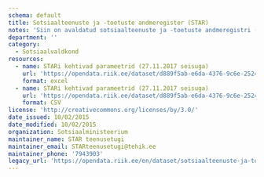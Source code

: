 ```yaml
---
schema: default
title: Sotsiaalteenuste ja -toetuste andmeregister (STAR)
notes: 'Siin on avaldatud sotsiaalteenuste ja -toetuste andmeregistri (STAR) järgmised andmed: maakond, haldusasutus, riiklikult kehtestatud toimetulekutoetuse parameetrid, toimetulekutoetuse maksmiseks kehtestatud eluasemekulude piirmäärad omavalitsustes, riiklikult kehtestatud vajaduspõhise peretoetuse parameetrid, parameetri kehtivuse algus, parameetri kehtivuse lõpp, parameetri väärtus, parameetri mõõtühik.'
department: ''
category:
  - Sotsiaalvaldkond
resources:
  - name: STARi kehtivad parameetrid (27.11.2017 seisuga)
    url: 'https://opendata.riik.ee/dataset/d889f5ab-e6da-4376-9c6e-25249baf2a4c/resource/15be7427-32c4-4f90-adff-b9832d1901e2/download/parameeterexcel.xlsx'
    format: excel
  - name: STARi kehtivad parameetrid (27.11.2017 seisuga)
    url: 'https://opendata.riik.ee/dataset/d889f5ab-e6da-4376-9c6e-25249baf2a4c/resource/e08a1aa2-906f-48e0-b88e-b05b8ffd76d7/download/parameeter.csv'
    format: CSV
license: 'http://creativecommons.org/licenses/by/3.0/'
date_issued: 10/02/2015
date_modified: 10/02/2015
organization: Sotsiaalministeerium
maintainer_name: STAR teenusetugi
maintainer_email: STARteenusetugi@tehik.ee
maintainer_phone: '7943903'
legacy_url: 'https://opendata.riik.ee/en/dataset/sotsiaalteenuste-ja-toetuste-andmeregister-star'
---
```

